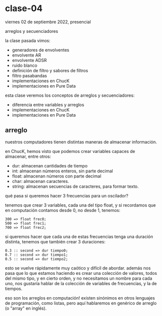 # clase-04

viernes 02 de septiembre 2022, presencial

arreglos y secuenciadores

la clase pasada vimos:

- generadores de envolventes
- envolvente AR
- envolvente ADSR
- ruido blanco
- definición de filtro y sabores de filtros
- filtro pasabandas
- implementaciones en ChucK
- implementaciones en Pure Data

esta clase veremos los conceptos de arreglos y secuenciadores:

- diferencia entre variables y arreglos
- implementaciones en ChucK
- implementaciones en Pure Data

## arreglo

nuestros computadores tienen distintas maneras de almacenar información.

en ChucK, hemos visto que podemos crear variables capaces de almacenar, entre otros:

- dur: almacenan cantidades de tiempo
- int: almacenan números enteros, sin parte decimal
- float: almacenan números con parte decimal
- char: almacenan caracteres.
- string: almacenan secuencias de caracteres, para formar texto.

qué pasa si queremos hacer 3 frecuencias para un oscilador?

tenemos que crear 3 variables, cada una del tipo float, y si recordamos que en computación contamos desde 0, no desde 1, tenemos:

```chuck
300 => float frec0;
500 => float frec1;
700 => float frec2;
```

si queremos hacer que cada una de estas frecuencias tenga una duración distinta, tenemos que también crear 3 duraciones:

```chuck
0.3 :: second => dur tiempo0;
0.7 :: second => dur tiempo1;
0.5 :: second => dur tiempo2;
```

esto se vuelve rápidamente muy caótico y difícil de abordar. además nos pasa que lo que estamos haciendo es crear una colección de valores, todos del mismo tipo, y en cierto orden, y no necesitamos un nombre para cada uno, nos gustaría hablar de la colección de variables de frecuencias, y la de tiempos.

eso son los arreglos en computación! existen sinónimos en otros lenguajes de programación, como listas, pero aquí hablaremos en genérico de arreglo (o "array" en inglés).
